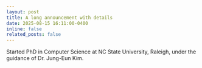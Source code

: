 ```yaml
---
layout: post
title: A long announcement with details
date: 2025-08-15 16:11:00-0400
inline: false
related_posts: false
---
```


Started PhD in Computer Science at NC State University, Raleigh, under the guidance of Dr. Jung-Eun Kim.
